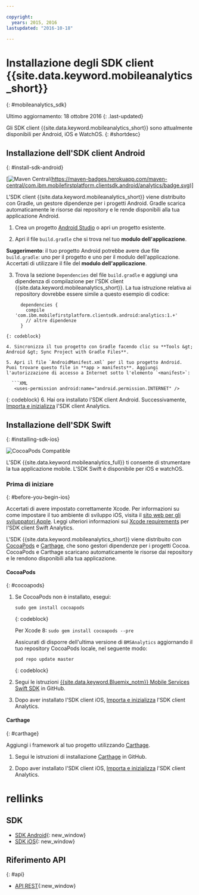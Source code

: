 ```yaml
---

copyright:
  years: 2015, 2016
lastupdated: "2016-10-18"

---
```


# Installazione degli SDK client {{site.data.keyword.mobileanalytics_short}}
{: #mobileanalytics_sdk}

Ultimo aggiornamento: 18 ottobre 2016
{: .last-updated}

Gli SDK client {{site.data.keyword.mobileanalytics_short}}
sono attualmente disponibili per Android, iOS e WatchOS.
{: #shortdesc}

## Installazione dell'SDK client Android
{: #install-sdk-android}

[![Maven Central](https://maven-badges.herokuapp.com/maven-central/com.ibm.mobilefirstplatform.clientsdk.android/analytics)(https://maven-badges.herokuapp.com/maven-central/com.ibm.mobilefirstplatform.clientsdk.android/analytics/badge.svg)]

L'SDK client {{site.data.keyword.mobileanalytics_short}} viene distribuito con Gradle, un gestore dipendenze per i progetti Android. Gradle scarica automaticamente le risorse dai repository e le rende disponibili alla tua applicazione Android.

1. Crea un progetto [Android Studio](http://developer.android.com/sdk/index.html) o apri un progetto esistente.

2. Apri il file `build.gradle` che si trova nel tuo **modulo dell'applicazione**.

  **Suggerimento**: il tuo progetto Android potrebbe avere due file `build.gradle`: uno per il progetto e uno per il modulo dell'applicazione. Accertati di utilizzare il file del **modulo dell'applicazione**. 

3. Trova la sezione `Dependencies` del file `build.gradle` e aggiungi una dipendenza di compilazione per l'SDK client {{site.data.keyword.mobileanalytics_short}}. La tua istruzione relativa ai repository dovrebbe essere simile a questo esempio di codice:

	```Gradle
      dependencies {
        compile 'com.ibm.mobilefirstplatform.clientsdk.android:analytics:1.+'
    	// altre dipendenze
      }
  ```
  {: codeblock}

4. Sincronizza il tuo progetto con Gradle facendo clic su **Tools &gt; Android &gt; Sync Project with Gradle Files**.

5. Apri il file `AndroidManifest.xml` per il tuo progetto Android. Puoi trovare questo file in **app > manifests**. Aggiungi l'autorizzazione di accesso a Internet sotto l'elemento `<manifest>`: 

	```XML
	 <uses-permission android:name="android.permission.INTERNET" />
   ```
   {: codeblock}
6. Hai ora installato l'SDK client Android. Successivamente, [Importa e inizializza](sdk.html#initalize-ma-sdk-android) l'SDK client Analytics.   

## Installazione dell'SDK Swift
{: #installing-sdk-ios}

![CocoaPods Compatible](https://img.shields.io/cocoapods/v/BMSAnalytics.svg)

L'SDK {{site.data.keyword.mobileanalytics_full}} ti consente di strumentare la tua applicazione mobile. L'SDK Swift è disponibile per iOS e watchOS.

### Prima di iniziare
{: #before-you-begin-ios}

Accertati di avere impostato correttamente Xcode. Per informazioni su come impostare il tuo ambiente di sviluppo iOS, visita il [sito web per gli sviluppatori Apple](https://developer.apple.com/support/xcode/). Leggi ulteriori informazioni sui [Xcode requirements](https://github.com/ibm-bluemix-mobile-services/bms-clientsdk-swift-analytics/tree/development#requirements) per l'SDK client Swift Analytics.

L'SDK {{site.data.keyword.mobileanalytics_short}} viene distribuito con [CocoaPods](https://cocoapods.org/) e [Carthage](https://github.com/Carthage/Carthage#getting-started), che sono gestori dipendenze per i progetti Cocoa. CocoaPods e Carthage scaricano automaticamente le risorse dai repository e le rendono disponibili alla tua applicazione.

#### CocoaPods
{: #cocoapods}

1. Se CocoaPods non è installato, esegui:

    ```
    sudo gem install cocoapods
    ```
    {: codeblock}
    
    Per Xcode 8: `sudo gem install cocoapods --pre`
    
   Assicurati di disporre dell'ultima versione di `BMSAnalytics` aggiornando il tuo repository CocoaPods locale, nel seguente modo:
   
    ```
    pod repo update master
    ```
    {: codeblock}

2. Segui le istruzioni [{{site.data.keyword.Bluemix_notm}} Mobile Services Swift SDK](https://github.com/ibm-bluemix-mobile-services/bms-clientsdk-swift-analytics/tree/development#cocoapods) in GitHub.
	
3. Dopo aver installato l'SDK client iOS, [Importa e inizializza](sdk.html#init-ma-sdk-ios) l'SDK client Analytics.   

#### Carthage
{: #carthage}

Aggiungi i framework al tuo progetto utilizzando [Carthage](https://github.com/Carthage/Carthage#if-youre-building-for-ios-tvos-or-watchos).

1. Segui le istruzioni di installazione [Carthage](https://github.com/ibm-bluemix-mobile-services/bms-clientsdk-swift-analytics/tree/development#carthage) in GitHub.

2. Dopo aver installato l'SDK client iOS, [Importa e inizializza](sdk.html#init-ma-sdk-ios) l'SDK client Analytics.

# rellinks

## SDK
* [SDK Android](https://github.com/ibm-bluemix-mobile-services/bms-clientsdk-android-analytics){: new_window}  
* [SDK iOS](https://github.com/ibm-bluemix-mobile-services/bms-clientsdk-swift-analytics){: new_window}

## Riferimento API
{: #api}
* [API REST](https://mobile-analytics-dashboard.{DomainName}/analytics-service/){:new_window}
